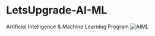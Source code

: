 # LetsUpgrade-AI-ML
Artificial Intelligence &amp; Machine Learning Program
![[AIML](https://raw.githubusercontent.com/BhuvaneshHingal/LetsUpgrade-AI-ML/master/AIML.jpg)](https://letsupgrade.in/aiml)
